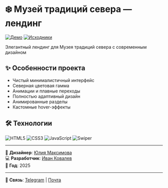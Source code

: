 # ❄️ Музей традиций севера — лендинг

[![Демо](https://img.shields.io/badge/-ДЕМО-1E88E5?style=for-the-badge)](https://ivkovalevv.github.io/north-traditions/)
[![Исходники](https://img.shields.io/badge/-КОД-181717?style=for-the-badge&logo=github&logoColor=white)](https://github.com/ivkovalevv/north-traditions)

Элегантный лендинг для Музея традиций севера с современным дизайном

## ✨ Особенности проекта

- Чистый минималистичный интерфейс
- Северная цветовая гамма
- Анимации и плавные переходы
- Полностью адаптивный дизайн
- Анимированные разделы
- Кастомные hover-эффекты


## 🛠 Технологии

![HTML5](https://img.shields.io/badge/-HTML5-E34F26?style=for-the-badge&logo=html5&logoColor=white)
![CSS3](https://img.shields.io/badge/-CSS3-1572B6?style=for-the-badge&logo=css3&logoColor=white)
![JavaScript](https://img.shields.io/badge/-JavaScript-F7DF1E?style=for-the-badge&logo=javascript&logoColor=black)
![Swiper](https://img.shields.io/badge/-Swiper.js-6332F6?style=for-the-badge&logo=swiper&logoColor=white)

---

🎨 **Дизайнер**: [Юлия Максимова](https://www.behance.net/Ula_Maximova)  
💻 **Разработчик**: [Иван Ковалев](https://kovalev-site.ru)  
📅 **Год**: 2025

---

📩 **Связь**: [Telegram](https://t.me/x_kovalev) | [Почта](mailto:ivkovalevv@gmail.ru)
